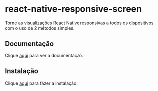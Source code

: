 # react-native-responsive-screen

Torne as visualizações React Native responsivas a todos os dispositivos com o uso de 2 métodos simples.

## Documentação

Clique [aqui](https://github.com/marudy/react-native-responsive-screen) para ver a documentação.

## Instalação

Clique [aqui](https://www.npmjs.com/package/react-native-responsive-screen) para fazer a instalação.